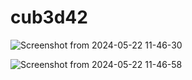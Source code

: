 # cub3d42

![Screenshot from 2024-05-22 11-46-30](https://github.com/IrinaNekotari/cub3d42/assets/8365167/f6be4c88-1cad-4ed7-9506-1655a651de00)

![Screenshot from 2024-05-22 11-46-58](https://github.com/IrinaNekotari/cub3d42/assets/8365167/fe3d951b-9694-46fe-8f83-ac8a0a508840)
